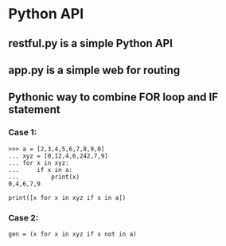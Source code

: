 # Python API
## restful.py is a simple Python API

## app.py is a simple web for routing

## Pythonic way to combine FOR loop and IF statement
### Case 1:
```
>>> a = [2,3,4,5,6,7,8,9,0]
... xyz = [0,12,4,6,242,7,9]
... for x in xyz:
...     if x in a:
...         print(x)
0,4,6,7,9

print([x for x in xyz if x in a])
```

### Case 2:
```
gen = (x for x in xyz if x not in a)
```

